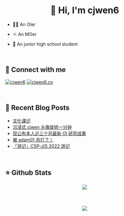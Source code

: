 # <div align="center">👋 Hi, I'm cjwen6</div>

- 🧑‍💻 An OIer

- ♾ An MOer

- 🏫 An junior high school student

<br/>

## 🤙 Connect with me

[![cjwen6](https://img.shields.io/badge/github-%2324292e.svg?&style=for-the-badge&logo=github&logoColor=white)](https://github.com/cjwen6)
[![cjwen6.cn](https://img.shields.io/badge/My%20Blog-cjwen6.cn-orange)](https://cjwen6.cn)

<br/>

## 📜 Recent Blog Posts

<!-- BLOG-POST-LIST:START -->
- [文化课记](https://cjwen6.cn/post/1RoCmJqf3/)
- [沉浸式 cjwen 头像旋转一分钟](https://cjwen6.cn/post/F8h2Lr5D1/)
- [现公布本人近三个月最新 OI 研究成果](https://cjwen6.cn/post/QXcTieM5V/)
- [被 adam01 吊打了！](https://cjwen6.cn/post/f9-U0oD-w/)
- [「游记」CSP-J/S 2022 游记](https://cjwen6.cn/post/S6deWqJo4/)
<!-- BLOG-POST-LIST:END -->

<br/>

## ⭐️ Github Stats

<div align="center"><img src="https://github-readme-stats.vercel.app/api?username=cjwen6&show_icons=true&count_private=true&hide_border=true" align="center" /></div>

<br/>

<br/>

<br/>

<div align="center">
<img src="https://komarev.com/ghpvc/?username=cjwen6&&style=flat-square" align="center" />
</div>
